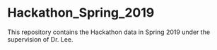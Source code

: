 # Hackathon_Spring_2019
This repository contains the Hackathon data in Spring 2019 under the supervision of Dr. Lee.
